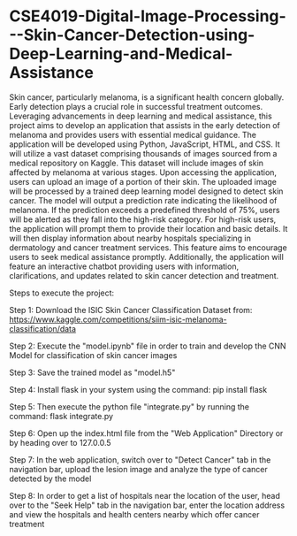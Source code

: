 # CSE4019-Digital-Image-Processing---Skin-Cancer-Detection-using-Deep-Learning-and-Medical-Assistance
Skin cancer, particularly melanoma, is a significant health concern globally. Early detection plays a crucial role in successful treatment outcomes. Leveraging advancements in deep learning and medical assistance, this project aims to develop an application that assists in the early detection of melanoma and provides users with essential medical guidance. The application will be developed using Python, JavaScript, HTML, and CSS. It will utilize a vast dataset comprising thousands of images sourced from a medical repository on Kaggle. This dataset will include images of skin affected by melanoma at various stages. Upon accessing the application, users can upload an image of a portion of their skin. The uploaded image will be processed by a trained deep learning model designed to detect skin cancer. The model will output a prediction rate indicating the likelihood of melanoma. If the prediction exceeds a predefined threshold of 75%, users will be alerted as they fall into the high-risk category. For high-risk users, the application will prompt them to provide their location and basic details. It will then display information about nearby hospitals specializing in dermatology and cancer treatment services. This feature aims to encourage users to seek medical assistance promptly. Additionally, the application will feature an interactive chatbot providing users with information, clarifications, and updates related to skin cancer detection and treatment.

Steps to execute the project:

Step 1: Download the ISIC Skin Cancer Classification Dataset from: https://www.kaggle.com/competitions/siim-isic-melanoma-classification/data

Step 2: Execute the "model.ipynb" file in order to train and develop the CNN Model for classification of skin cancer images

Step 3: Save the trained model as "model.h5"

Step 4: Install flask in your system using the command: pip install flask

Step 5: Then execute the python file "integrate.py" by running the command: flask integrate.py

Step 6: Open up the index.html file from the "Web Application" Directory or by heading over to 127.0.0.5

Step 7: In the web application, switch over to "Detect Cancer" tab in the navigation bar, upload the lesion image and analyze the type of cancer detected by the model

Step 8: In order to get a list of hospitals near the location of the user, head over to the "Seek Help" tab in the navigation bar, enter the location address and view the hospitals and health centers nearby which offer cancer treatment

